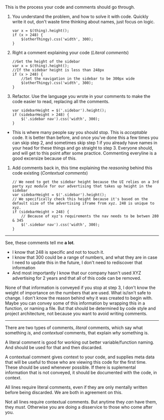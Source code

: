 This is the process your code and comments should go through.

1. You understand the problem, and how to solve it with code. Quickly write it out, don't waste time thinking about names, just focus on logic.

    ```
    var x = $(thing).height();
    if (x > 248) {
        $(otherThingy).css('width', 300);
    }
    ```

1. Right a comment explaining your code (*Literal comments*)

    ```
    //Get the height of the sidebar
    var x = $(thing).height();
    //If the sidebar height is less than 248px
    if (x > 248) {
        //Set the navigation in the sidebar to be 300px wide
        $(otherThingy).css('width', 300);
    }
    ```

1. Refactor. Use the language you wrote in your comments to make the code easier to read, replacing all the comments.

    ```
    var sidebarHeight = $('.sidebar').height();
    if (sidebarHeight > 248) {
        $('.sidebar nav').css('width', 300);
    }
    ```

 * This is where many people say you should stop. This is *acceptable* code. It is better than before, and once you've done this a few times you can skip step 2, and sometimes skip step 1 if you already have names in your head for these things and go straight to step 3. Everyone should, and will get to this point after some practice. Commenting everyline is a good excersize because of this.
1. Add comments back in, this time explaining the *reasoning* behind this code existing (*Contextual comments*)

    ```
    // We need to get the sidebar height because the UI relies on a 3rd party xyz module for our advertising that takes up height in the sidebar
    var sidebarHeight = $('.sidebar').height();
    // We specifically check this height because it's based on the default size of the advertising iframe from xyz. 248 is unique to xyz.
    if (sidebarHeight > 248) {
        // Because of xyz's requirements the nav needs to be betwen 280 & 345
        $('.sidebar nav').css('width', 300);
    }
    ```

* * *

See, these comments tell me **a lot**.

* I know that 248 is specific and not to touch it.
* I know that 300 could be a range of numbers, and what they are in case I need to update this in the future, I don't need to rediscover that information
* And most importantly I know that our company hasn't used XYZ advertising for 2 years and that all of this code can be removed.

None of that information is conveyed if you stop at step 3, I don't know the weight of importance on the numbers that are used. What is/isn't safe to change. I don't know the reason behind why it was created to begin with. Maybe you can convey some of this information by wrapping this in a function, or naming a file. But that should be determined by code style and project architecture, not because you want to avoid writing comments.

* * *

There are two types of comments, *literal* comments, which say what something *is*, and *contextual* comments, that explain *why* something is.

A literal comment is good for working out better variable/function naming. And should be used for that and then discarded.

A contextual comment gives context to your code, and supplies meta data that will be useful to those who are viewing this code for the first time. These should be used whenever possible. If there is suplemental information that is not conveyed, it should be documented with the code, in context.

All lines require literal comments, even if they are only mentally written before being discarded. We are both in agreement on this.

Not all lines require contextual comments. But anytime they *can* have them, they *must*. Otherwise you are doing a disservice to those who come after you.
